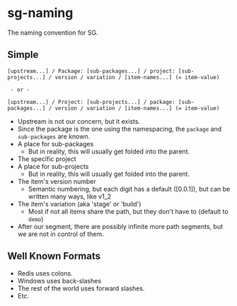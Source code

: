 # sg-naming

The naming convention for SG.

## Simple

```
[upstream...] / Package: [sub-packages...] / project: [sub-projects...] / version / variation / [item-names...] (= item-value)

 - or -

[upstream...] / Project: [sub-projects...] / package: [sub-packages...] / version / variation / [item-names...] (= item-value)
```

* Upstream is not our concern, but it exists.
* Since the package is the one using the namespacing, the `package` and `sub-packages` are known.
* A place for sub-packages
  * But in reality, this will usually get folded into the parent.
* The specific project
* A place for sub-projects
  * But in reality, this will usually get folded into the parent.
* The item's version number
  * Semantic numbering, but each digit has a default ([0.0.1]), but can be written many ways, like v1_2
* The item's variation (aka 'stage' or 'build')
  * Most if not all items share the path, but they don't have to (default to `demo`)
* After our segment, there are possibly infinite more path segments, but we are not in control of
  them.

## Well Known Formats

* Redis uses colons.
* Windows uses back-slashes
* The rest of the world uses forward slashes.
* Etc.
